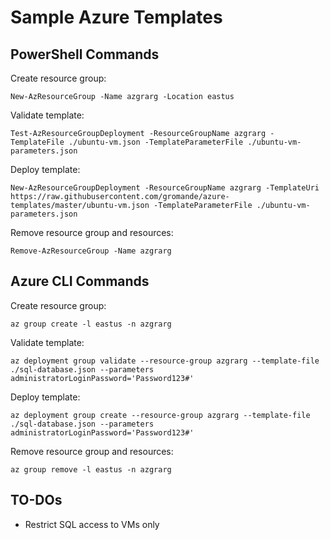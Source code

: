 # Sample Azure Templates
## PowerShell Commands
Create resource group:
```
New-AzResourceGroup -Name azgrarg -Location eastus
```

Validate template:
```
Test-AzResourceGroupDeployment -ResourceGroupName azgrarg -TemplateFile ./ubuntu-vm.json -TemplateParameterFile ./ubuntu-vm-parameters.json
```

Deploy template:
```
New-AzResourceGroupDeployment -ResourceGroupName azgrarg -TemplateUri https://raw.githubusercontent.com/gromande/azure-templates/master/ubuntu-vm.json -TemplateParameterFile ./ubuntu-vm-parameters.json
```

Remove resource group and resources:
```
Remove-AzResourceGroup -Name azgrarg
```

## Azure CLI Commands
Create resource group:
```
az group create -l eastus -n azgrarg
```

Validate template:
```
az deployment group validate --resource-group azgrarg --template-file ./sql-database.json --parameters administratorLoginPassword='Password123#'
```

Deploy template:
```
az deployment group create --resource-group azgrarg --template-file ./sql-database.json --parameters administratorLoginPassword='Password123#'
```

Remove resource group and resources:
```
az group remove -l eastus -n azgrarg
```

## TO-DOs
* Restrict SQL access to VMs only